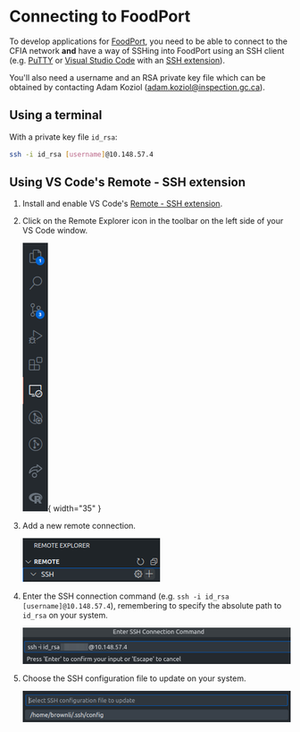 # Connecting to FoodPort

To develop applications for [FoodPort](http://10.148.57.4/), you need to be able to connect to the CFIA network **and** have a way of SSHing into FoodPort using an SSH client (e.g. [PuTTY](https://putty.org/) or [Visual Studio Code](https://code.visualstudio.com/) with an [SSH extension](https://code.visualstudio.com/docs/remote/ssh)).

You'll also need a username and an RSA private key file which can be obtained by contacting Adam Koziol ([adam.koziol@inspection.gc.ca](mailto:adam.koziol@inspection.gc.ca)).

## Using a terminal

With a private key file `id_rsa`:

```bash
ssh -i id_rsa [username]@10.148.57.4
```

## Using VS Code's Remote - SSH extension

1. Install and enable VS Code's [Remote - SSH extension](https://code.visualstudio.com/docs/remote/ssh).

2. Click on the Remote Explorer icon in the toolbar on the left side of your VS Code window.

    ![Remote - SSH extension in VS Code's sidebar](assets/images/vs-code-ssh-sidebar.png){ width="35" }

3. Add a new remote connection.

    ![Add new remote connection in VS Code](assets/images/vs-code-remote-explorer-add.png)

4. Enter the SSH connection command (e.g. `ssh -i id_rsa [username]@10.148.57.4`), remembering to specify the absolute path to `id_rsa` on your system.

    ![Enter SSH connection command in VS Code](assets/images/vs-code-enter-ssh-cmd.png)

5. Choose the SSH configuration file to update on your system.

    ![Choose SSH config file to update](assets/images/vs-code-ssh-config-file-update.png)